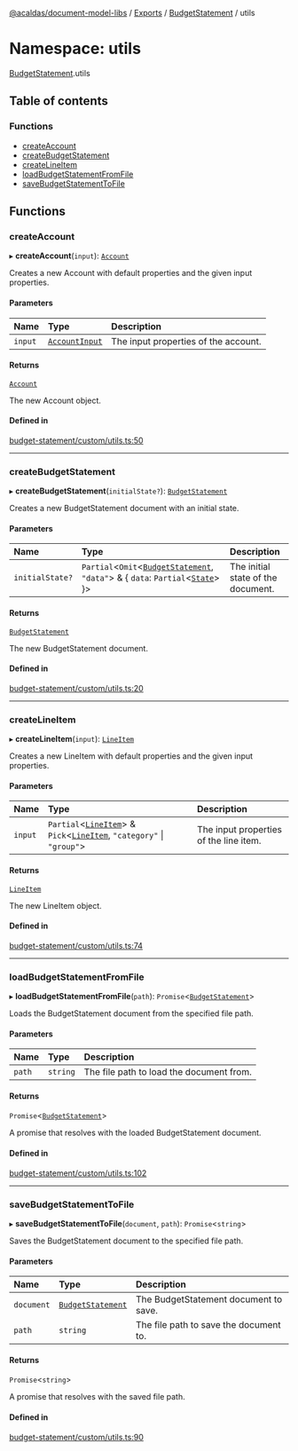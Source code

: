 [@acaldas/document-model-libs](../README.md) / [Exports](../modules.md) / [BudgetStatement](BudgetStatement.md) / utils

# Namespace: utils

[BudgetStatement](BudgetStatement.md).utils

## Table of contents

### Functions

- [createAccount](BudgetStatement.utils.md#createaccount)
- [createBudgetStatement](BudgetStatement.utils.md#createbudgetstatement)
- [createLineItem](BudgetStatement.utils.md#createlineitem)
- [loadBudgetStatementFromFile](BudgetStatement.utils.md#loadbudgetstatementfromfile)
- [saveBudgetStatementToFile](BudgetStatement.utils.md#savebudgetstatementtofile)

## Functions

### createAccount

▸ **createAccount**(`input`): [`Account`](BudgetStatement.md#account)

Creates a new Account with default properties and the given input properties.

#### Parameters

| Name | Type | Description |
| :------ | :------ | :------ |
| `input` | [`AccountInput`](BudgetStatement.md#accountinput) | The input properties of the account. |

#### Returns

[`Account`](BudgetStatement.md#account)

The new Account object.

#### Defined in

[budget-statement/custom/utils.ts:50](https://github.com/acaldas/document-model-libs/blob/52ea82d/src/budget-statement/custom/utils.ts#L50)

___

### createBudgetStatement

▸ **createBudgetStatement**(`initialState?`): [`BudgetStatement`](BudgetStatement.md#budgetstatement)

Creates a new BudgetStatement document with an initial state.

#### Parameters

| Name | Type | Description |
| :------ | :------ | :------ |
| `initialState?` | `Partial`<`Omit`<[`BudgetStatement`](BudgetStatement.md#budgetstatement), ``"data"``\> & { `data`: `Partial`<[`State`](BudgetStatement.md#state)\>  }\> | The initial state of the document. |

#### Returns

[`BudgetStatement`](BudgetStatement.md#budgetstatement)

The new BudgetStatement document.

#### Defined in

[budget-statement/custom/utils.ts:20](https://github.com/acaldas/document-model-libs/blob/52ea82d/src/budget-statement/custom/utils.ts#L20)

___

### createLineItem

▸ **createLineItem**(`input`): [`LineItem`](BudgetStatement.md#lineitem)

Creates a new LineItem with default properties and the given input properties.

#### Parameters

| Name | Type | Description |
| :------ | :------ | :------ |
| `input` | `Partial`<[`LineItem`](BudgetStatement.md#lineitem)\> & `Pick`<[`LineItem`](BudgetStatement.md#lineitem), ``"category"`` \| ``"group"``\> | The input properties of the line item. |

#### Returns

[`LineItem`](BudgetStatement.md#lineitem)

The new LineItem object.

#### Defined in

[budget-statement/custom/utils.ts:74](https://github.com/acaldas/document-model-libs/blob/52ea82d/src/budget-statement/custom/utils.ts#L74)

___

### loadBudgetStatementFromFile

▸ **loadBudgetStatementFromFile**(`path`): `Promise`<[`BudgetStatement`](BudgetStatement.md#budgetstatement)\>

Loads the BudgetStatement document from the specified file path.

#### Parameters

| Name | Type | Description |
| :------ | :------ | :------ |
| `path` | `string` | The file path to load the document from. |

#### Returns

`Promise`<[`BudgetStatement`](BudgetStatement.md#budgetstatement)\>

A promise that resolves with the loaded BudgetStatement document.

#### Defined in

[budget-statement/custom/utils.ts:102](https://github.com/acaldas/document-model-libs/blob/52ea82d/src/budget-statement/custom/utils.ts#L102)

___

### saveBudgetStatementToFile

▸ **saveBudgetStatementToFile**(`document`, `path`): `Promise`<`string`\>

Saves the BudgetStatement document to the specified file path.

#### Parameters

| Name | Type | Description |
| :------ | :------ | :------ |
| `document` | [`BudgetStatement`](BudgetStatement.md#budgetstatement) | The BudgetStatement document to save. |
| `path` | `string` | The file path to save the document to. |

#### Returns

`Promise`<`string`\>

A promise that resolves with the saved file path.

#### Defined in

[budget-statement/custom/utils.ts:90](https://github.com/acaldas/document-model-libs/blob/52ea82d/src/budget-statement/custom/utils.ts#L90)

